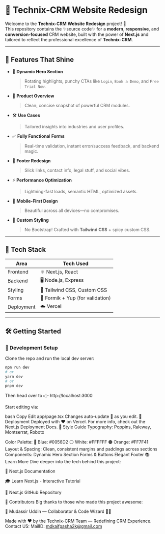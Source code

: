 # 🚀 Technix-CRM Website Redesign

Welcome to the **Technix-CRM Website Redesign** project! 🎉  
This repository contains the ✨source code✨ for a **modern, responsive**, and **conversion-focused** CRM website, built with the power of **Next.js** and tailored to reflect the professional excellence of **Technix-CRM**.

---

## 🌟 Features That Shine

- 🎯 **Dynamic Hero Section**  
  > Rotating highlights, punchy CTAs like `Login`, `Book a Demo`, and `Free Trial Now`.

- 🧠 **Product Overview**  
  > Clean, concise snapshot of powerful CRM modules.

- 🛠️ **Use Cases**  
  > Tailored insights into industries and user profiles.

- ✅ **Fully Functional Forms**  
  > Real-time validation, instant error/success feedback, and backend magic.

- 🧩 **Footer Redesign**  
  > Slick links, contact info, legal stuff, and social vibes.

- ⚡ **Performance Optimization**  
  > Lightning-fast loads, semantic HTML, optimized assets.

- 📱 **Mobile-First Design**  
  > Beautiful across all devices—no compromises.

- 🎨 **Custom Styling**  
  > No Bootstrap! Crafted with **Tailwind CSS** + spicy custom CSS.

---

## 🧰 Tech Stack

| Area      | Tech Used                       |
|-----------|----------------------------------|
| Frontend  | ⚛️ Next.js, React               |
| Backend   | 🖥️ Node.js, Express             |
| Styling   | 🎨 Tailwind CSS, Custom CSS     |
| Forms     | 📝 Formik + Yup (for validation) |
| Deployment| ☁️ Vercel                       |

---

## 🛠️ Getting Started

### 🔧 Development Setup

Clone the repo and run the local dev server:

```bash
npm run dev
# or
yarn dev
# or
pnpm dev
```
Then head over to 👉 http://localhost:3000

Start editing via:

bash
Copy
Edit
app/page.tsx
Changes auto-update 🔁 as you edit.
🚀 Deployment
Deployed with ❤️ on Vercel.
For more info, check out the Next.js Deployment Docs.
🎨 Style Guide
Typography:
Poppins, Raleway, Montserrat, Roboto

Color Palette:
🔵 Blue: #0056D2
⚪ White: #FFFFFF
🟠 Orange: #FF7F41
Layout & Spacing:
Clean, consistent margins and paddings across sections
Components:
Dynamic Hero Section
Forms & Buttons
Elegant Footer
📚 Learn More
Dive deeper into the tech behind this project:

📘 Next.js Documentation

🎓 Learn Next.js - Interactive Tutorial

🐙 Next.js GitHub Repository

🙌 Contributors
Big thanks to those who made this project awesome:

👤 Mudassir Uddin — Collaborator & Code Wizard 🧙‍♂️

Made with ❤️ by the Technix-CRM Team — Redefining CRM Experience.
Contact US:
MailID: mdkaifpasha2k@gmail.com
